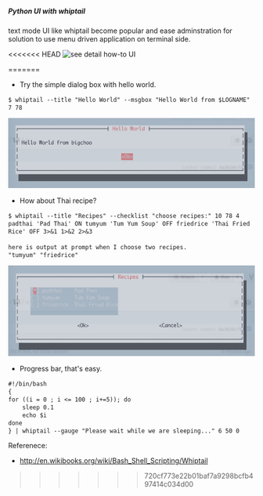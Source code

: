 ##### Python UI with whiptail 

text mode UI like whiptail become popular and ease adminstration for 
solution to use menu driven application on terminal side.

<<<<<<< HEAD
![see detail how-to UI](https://github.com/boonchu/opslab/tree/master/tools/UI)

=======
* Try the simple dialog box with hello world.

```
$ whiptail --title "Hello World" --msgbox "Hello World from $LOGNAME" 7 78
```
![hello_world](https://github.com/boonchu/python3lab/blob/master/UI/hello_world.png)

* How about Thai recipe?

```
$ whiptail --title "Recipes" --checklist "choose recipes:" 10 78 4 padthai 'Pad Thai' ON tumyum 'Tum Yum Soup' OFF friedrice 'Thai Fried Rice' OFF 3>&1 1>&2 2>&3

here is output at prompt when I choose two recipes.
"tumyum" "friedrice"
```

![recipes](https://github.com/boonchu/python3lab/blob/master/UI/recipes.png)

* Progress bar, that's easy.
```
#!/bin/bash
{
for ((i = 0 ; i <= 100 ; i+=5)); do
    sleep 0.1
    echo $i
done
} | whiptail --gauge "Please wait while we are sleeping..." 6 50 0
```

Referenece: 
* http://en.wikibooks.org/wiki/Bash_Shell_Scripting/Whiptail


>>>>>>> 720cf773e22b01baf7a9298bcfb497414c034d00
